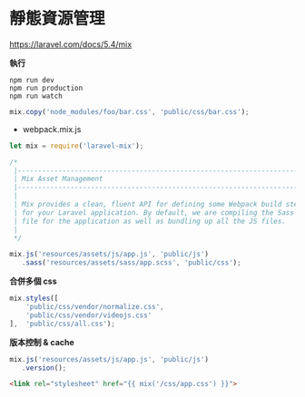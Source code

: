 # 靜態資源管理

<https://laravel.com/docs/5.4/mix>

**執行**

```
npm run dev
npm run production
npm run watch
```

```js
mix.copy('node_modules/foo/bar.css', 'public/css/bar.css');
```

* webpack.mix.js

```js
let mix = require('laravel-mix');

/*
 |--------------------------------------------------------------------------
 | Mix Asset Management
 |--------------------------------------------------------------------------
 |
 | Mix provides a clean, fluent API for defining some Webpack build steps
 | for your Laravel application. By default, we are compiling the Sass
 | file for the application as well as bundling up all the JS files.
 |
 */

mix.js('resources/assets/js/app.js', 'public/js')
   .sass('resources/assets/sass/app.scss', 'public/css');

```

**合併多個 css**

```js
mix.styles([
    'public/css/vendor/normalize.css',
    'public/css/vendor/videojs.css'
],  'public/css/all.css');
```

**版本控制 & cache**

```js
mix.js('resources/assets/js/app.js', 'public/js')
   .version();
```

```html
<link rel="stylesheet" href="{{ mix('/css/app.css') }}">
```